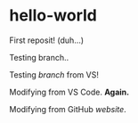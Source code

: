 # hello-world
First reposit! (duh...)

Testing branch..

Testing _branch_ from VS!

Modifying from VS Code. **Again.**

Modifying from GitHub _website_.
